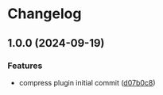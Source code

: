 # Changelog

## 1.0.0 (2024-09-19)


### Features

* compress plugin initial commit ([d07b0c8](https://github.com/esbuild-plugins-community/esbuild-plugin-compress/commit/d07b0c82a275c3251c720c322f4d2303068c4c0d))
